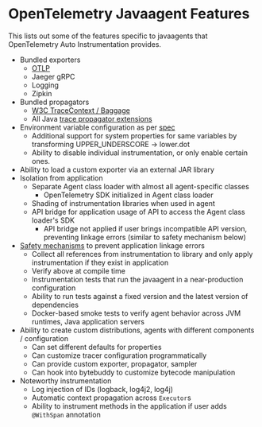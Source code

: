 # OpenTelemetry Javaagent Features

This lists out some of the features specific to javaagents that OpenTelemetry Auto Instrumentation
provides.

- Bundled exporters
  - [OTLP](https://github.com/open-telemetry/opentelemetry-specification/blob/main/specification/protocol/otlp.md)
  - Jaeger gRPC
  - Logging
  - Zipkin
- Bundled propagators
  - [W3C TraceContext / Baggage](https://www.w3.org/TR/trace-context/)
  - All Java [trace propagator extensions](https://github.com/open-telemetry/opentelemetry-java/tree/main/extensions/trace-propagators)
- Environment variable configuration as per [spec](https://github.com/open-telemetry/opentelemetry-specification/blob/main/specification/configuration/sdk-environment-variables.md)
  - Additional support for system properties for same variables by transforming UPPER_UNDERSCORE -> lower.dot
  - Ability to disable individual instrumentation, or only enable certain ones.
- Ability to load a custom exporter via an external JAR library
- Isolation from application
  - Separate Agent class loader with almost all agent-specific classes
    - OpenTelemetry SDK initialized in Agent class loader
  - Shading of instrumentation libraries when used in agent
  - API bridge for application usage of API to access the Agent class loader's SDK
    - API bridge not applied if user brings incompatible API version, preventing linkage errors (similar to safety mechanism below)
- [Safety mechanisms](./safety-mechanisms.md) to prevent application linkage errors
  - Collect all references from instrumentation to library and only apply instrumentation if they exist in application
  - Verify above at compile time
  - Instrumentation tests that run the javaagent in a near-production configuration
  - Ability to run tests against a fixed version and the latest version of dependencies
  - Docker-based smoke tests to verify agent behavior across JVM runtimes, Java application servers
- Ability to create custom distributions, agents with different components / configuration
  - Can set different defaults for properties
  - Can customize tracer configuration programmatically
  - Can provide custom exporter, propagator, sampler
  - Can hook into bytebuddy to customize bytecode manipulation
- Noteworthy instrumentation
  - Log injection of IDs (logback, log4j2, log4j)
  - Automatic context propagation across `Executor`s
  - Ability to instrument methods in the application if user adds `@WithSpan` annotation
